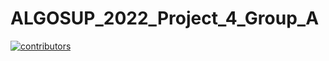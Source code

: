 # ALGOSUP_2022_Project_4_Group_A

[![contributors](https://contrib.rocks/image?repo=Guillaume-Riviere/ALGOSUP_2022_Project_4_Group_A)](https://github.com/Guillaume-Riviere/ALGOSUP_2022_Project_4_Group_A/graphs/contributors)
